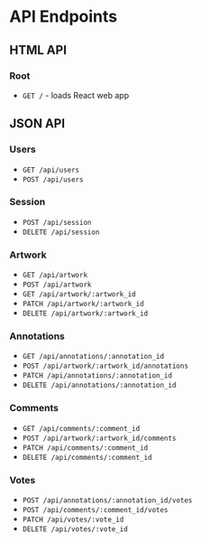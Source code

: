 # API Endpoints

## HTML API

### Root

- `GET /` - loads React web app

## JSON API

### Users

- `GET /api/users`
- `POST /api/users`

### Session

- `POST /api/session`
- `DELETE /api/session`

### Artwork

- `GET /api/artwork`
- `POST /api/artwork`
- `GET /api/artwork/:artwork_id`
- `PATCH /api/artwork/:artwork_id`
- `DELETE /api/artwork/:artwork_id`

### Annotations
- `GET /api/annotations/:annotation_id`
- `POST /api/artwork/:artwork_id/annotations`
- `PATCH /api/annotations/:annotation_id`
- `DELETE /api/annotations/:annotation_id`

### Comments
- `GET /api/comments/:comment_id`
- `POST /api/artwork/:artwork_id/comments`
- `PATCH /api/comments/:comment_id`
- `DELETE /api/comments/:comment_id`

### Votes
- `POST /api/annotations/:annotation_id/votes`
- `POST /api/comments/:comment_id/votes`
- `PATCH /api/votes/:vote_id`
- `DELETE /api/votes/:vote_id`
